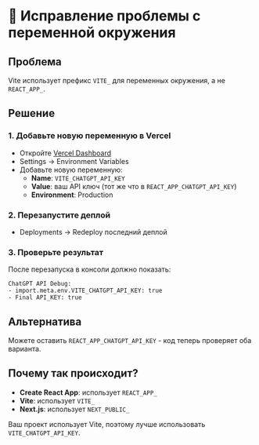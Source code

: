 # 🔧 Исправление проблемы с переменной окружения

## Проблема
Vite использует префикс `VITE_` для переменных окружения, а не `REACT_APP_`.

## Решение

### 1. Добавьте новую переменную в Vercel
- Откройте [Vercel Dashboard](https://vercel.com/dashboard)
- Settings → Environment Variables
- Добавьте новую переменную:
  - **Name**: `VITE_CHATGPT_API_KEY`
  - **Value**: ваш API ключ (тот же что в `REACT_APP_CHATGPT_API_KEY`)
  - **Environment**: Production

### 2. Перезапустите деплой
- Deployments → Redeploy последний деплой

### 3. Проверьте результат
После перезапуска в консоли должно показать:
```
ChatGPT API Debug:
- import.meta.env.VITE_CHATGPT_API_KEY: true
- Final API_KEY: true
```

## Альтернатива
Можете оставить `REACT_APP_CHATGPT_API_KEY` - код теперь проверяет оба варианта.

## Почему так происходит?
- **Create React App**: использует `REACT_APP_`
- **Vite**: использует `VITE_`
- **Next.js**: использует `NEXT_PUBLIC_`

Ваш проект использует Vite, поэтому лучше использовать `VITE_CHATGPT_API_KEY`.
